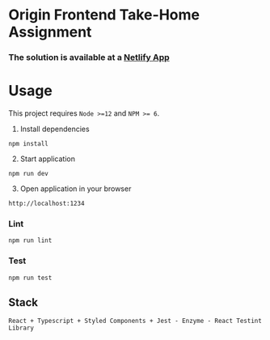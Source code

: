 # Origin Frontend Take-Home Assignment

### The solution is available at a [Netlify App](https://pensive-shirley-1fa631.netlify.app/)
# Usage

This project requires `Node >=12` and `NPM >= 6`.

  1. Install dependencies
```shell
npm install
```

  2. Start application
```shell
npm run dev
```

  3. Open application in your browser
```
http://localhost:1234
```

### Lint

```
npm run lint
```

### Test

```
npm run test
```
## Stack
```
React + Typescript + Styled Components + Jest - Enzyme - React Testint Library
```
